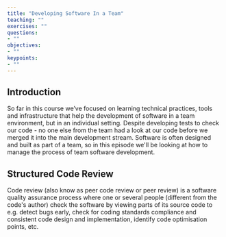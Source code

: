 ```yaml
---
title: "Developing Software In a Team"
teaching: ""
exercises: ""
questions: 
- ""
objectives:
- ""
keypoints:
- ""
---
```

  
## Introduction

So far in this course we’ve focused on learning technical practices, tools 
and infrastructure that help the development of software in a team environment, but in an individual setting.
Despite developing tests to check our code - no one else from the team had a look at our code 
before we merged it into the main development stream. Software is often designed and built as part of a team, 
so in this episode we'll be looking at how to manage the process of team software development.

## Structured Code Review 

Code review (also know as peer code review or peer review)
is a software quality
assurance process where one or several people (different from the code's author) check the software by viewing
parts of its source code to e.g. detect bugs early, check for coding standards compliance and consistent code
design and implementation, identify code optimisation points, etc.
